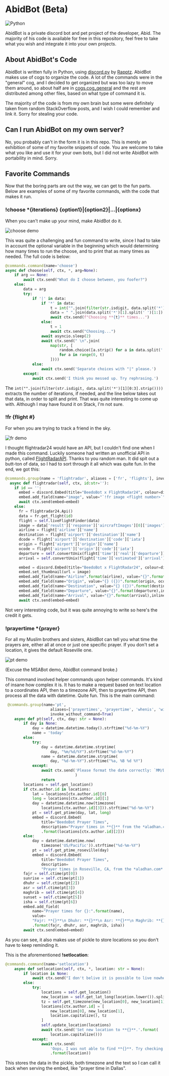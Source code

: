 # AbidBot (Beta)

![Python](https://img.shields.io/badge/python-3670A0?style=for-the-badge&logo=python&logoColor=ffdd54)

AbidBot is a private discord bot and pet project of the developer, Abid. The majority of his code is available for free in this repository, feel free to take what you wish and integrate it into your own projects.

## About AbidBot's Code
AbidBot is written fully in Python, using [discord.py](https://github.com/Rapptz/discord.py) by [Rapptz](https://github.com/Rapptz/). AbidBot makes use of cogs to organize the code. A lot of the commands were in the "general" cog, and I decided to get organized but was too lazy to move them around, so about half are in [cogs.cog_general](https://github.com/troop129/AbidBot/blob/main/cogs/cog_general.py) and the rest are distributed among other files, based on what type of command it is. 

The majority of the code is from my own brain but some were definitely taken from random StackOverflow posts, and I wish I could remember and link it. Sorry for stealing your code.

## Can I run AbidBot on my own server?
No, you probably can't in the form it is in this repo. This is merely an exhibition of some of my favorite snippets of code. You are welcome to take what you like and use it for your own bots, but I did not write AbidBot with portability in mind. Sorry.

## Favorite Commands

Now that the boring parts are out the way, we can get to the fun parts. Below are examples of some of my favorite commands, with the code that makes it run.

### !choose *{iterations} {option1}|{option2}|...|{optionx}
When you can't make up your mind, make AbidBot do it.

![choose demo](https://i.imgur.com/hcXRyM6.gif)

This was quite a challenging and fun command to write, since I had to take in account the optional variable in the beginning which would determining how many times to run the choose, and to print that as many times as needed. The full code is below:
```python
@commands.command(name='choose')
async def choose(self, ctx, *, arg=None):
    if arg == None:
        await ctx.send("What do I choose between, you foofer?")
    else:
        data = arg
        try:
            if '|' in data:
                if '*' in data:
                    t = int("".join(filter(str.isdigit, data.split('*')[1][0:3].strip())))
                    data = " ".join(data.split('*')[1].split(' ')[1:])
                    await ctx.send(f"Choosing **{t}** times...")
                else:
                    t = 1
                    await ctx.send("Choosing...")
                await asyncio.sleep(2)
                await ctx.send(" \n".join(
                    map(str, [
                        random.choice([a.strip() for a in data.split('|')])
                        for a in range(0, t)
                    ])))
            else:
                await ctx.send('Separate choices with "|" please.')
        except:
            await ctx.send('I think you messed up. Try rephrasing.')
```
The `int("".join(filter(str.isdigit, data.split('*')[1][0:3].strip())))` extracts the number of iterations, if needed, and the line below takes out that data, in order to split and print. That was quite interesting to come up with. Although I may have found it on Stack, I'm not sure.

### !fr {flight #}

For when you are trying to track a friend in the sky.

![fr demo](https://i.imgur.com/rJpxd05.gif)

I thought flightradar24 would have an API, but I couldn't find one when I made this command. Luckily someone had written an unofficial API in python, called [FlightRadarAPI](https://github.com/JeanExtreme002/FlightRadarAPI). Thanks to you random man. It did spit out a butt-ton of data, so I had to sort through it all which was quite fun. In the end, we got this:
```python
@commands.group(name = 'flightradar', aliases = ['fr', 'flights'], invoke_without_command = True)
  async def flightradar(self, ctx, id:str=''):
    if id == '':
      embed = discord.Embed(title="BeedoBot x FlightRadar24", colour=discord.Colour(0x1), description='Query the reams of data on flightradar24.com. Start all commands with "!flightradar".')
      embed.add_field(name="image", value="`!fr image <flight number>`", inline=True)
      await ctx.send(embed=embed)
    else:
      fr = flightradar24.Api()
      data = fr.get_flight(id)
      flight = self.liveFlightFinder(data)
      image = data['result']['response']['aircraftImages'][0]['images']['large'][1]['src']
      airline = flight['airline']['name']
      destination = flight['airport']['destination']['name']
      dcode = flight['airport']['destination']['code']['iata']
      origin = flight['airport']['origin']['name']
      ocode = flight['airport']['origin']['code']['iata']
      departure = self.convertUnix(flight['time']['real']['departure'])
      arrival = self.convertUnix(flight['time']['estimated']['arrival'])

      embed = discord.Embed(title="BeedoBot x FlightRadar24", colour=discord.Colour(0x1), description='Data on flight {}.'.format(id))
      embed.set_thumbnail(url = image)
      embed.add_field(name="Airline".format(airline), value="{}".format(airline), inline=False)
      embed.add_field(name="Origin", value="{} ({})".format(origin, ocode), inline=False)
      embed.add_field(name="Destination", value="{} ({})".format(destination, dcode), inline=False)
      embed.add_field(name="Departure", value="{}".format(departure),inline=False)
      embed.add_field(name="Arrival", value="{}".format(arrival),inline=False)
      await ctx.send(embed=embed)
```
Not very interesting code, but it was quite annoying to write so here's the credit it gets.

### !prayertime *{prayer}

For all my Muslim brothers and sisters, AbidBot can tell you what time the prayers are, either all at once or just one specific prayer. If you don't set a location, it gives the default Roseville one.

![pt demo](https://i.imgur.com/faeDPNs.gif)

(Excuse the MSABot demo, AbidBot command broke.)

This command involved helper commands upon helper commands. It's kind of insane how complex it is. It has to make a request based on text location to a coordinates API, then to a timezone API, then to prayertime API, then process all the data with datetime. Quite fun. This is the main command:

```python
 @commands.group(name='pt',
                    aliases=['prayertimes', 'prayertime', 'whenis', 'wi'],
                    invoke_without_command=True)
    async def pt(self, ctx, day: str = None):
        if day is None:
            day = datetime.datetime.today().strftime("%d-%m-%Y")
            name = 'today'
        else:
            try:
                day = datetime.datetime.strptime(
                    day, "%m/%d/%Y").strftime("%d-%m-%Y")
                name = datetime.datetime.strptime(
                    day, "%d-%m-%Y").strftime("%a, %B %d %Y")
            except:
                await ctx.send('Please format the date correctly: `MM/DD/YYYY`'
                               )
                return
        locations = self.get_location()
        if ctx.author.id in locations:
            lat = locations[ctx.author.id][0]
            long = locations[ctx.author.id][1]
            day = datetime.datetime.now(timezone(
                locations[ctx.author.id][3])).strftime("%d-%m-%Y")
            pt = self.get_ptime(day, lat, long)
            embed = discord.Embed(
                title="BeedoBot Prayer Times",
                description="Prayer times in **{}** from the *aladhan.com* API."
                .format(locations[ctx.author.id][2]))
        else:
            day = datetime.datetime.now(
                timezone('US/Pacific')).strftime("%d-%m-%Y")
            pt = self.get_ptime_roseville(day)
            embed = discord.Embed(
                title="BeedoBot Prayer Times",
                description=
                "Prayer times in Roseville, CA, from the *aladhan.com* API.")
        fajr = self.ctime(pt[0])
        sunrise = self.ctime(pt[1])
        dhuhr = self.ctime(pt[2])
        asr = self.ctime(pt[3])
        maghrib = self.ctime(pt[4])
        sunset = self.ctime(pt[5])
        isha = self.ctime(pt[6])
        embed.add_field(
            name="Prayer times for {}:".format(name),
            value=
            "Fajr: **{}**\n Dhuhr: **{}**\n Asr: **{}**\n Maghrib: **{}**\n Isha: **{}**"
            .format(fajr, dhuhr, asr, maghrib, isha))
        await ctx.send(embed=embed)
```

As you can see, it also makes use of pickle to store locations so you don't have to keep reminding it.

This is the aforementioned **!setlocation**:
```python
@commands.command(name='setlocation')
    async def setlocation(self, ctx, *, location: str = None):
        if location is None:
            await ctx.send("I don't belive it is possible to live nowhere...")
        else:
            try:
                locations = self.get_location()
                new_location = self.get_lat_long(location.lower()).split(',')
                tz = self.get_timezone(new_location[0], new_location[1])
                locations[ctx.author.id] = [
                    new_location[0], new_location[1],
                    location.capitalize(), tz
                ]
                self.update_location(locations)
                await ctx.send('Set new location to **{}**.'.format(
                    location.capitalize()))
            except:
                await ctx.send(
                    'Oops, I was not able to find **{}**. Try checking your spelling.'
                    .format(location))
```
This stores the data in the pickle, both timezone and the text so I can call it back when serving the embed, like "prayer time in Dallas".
